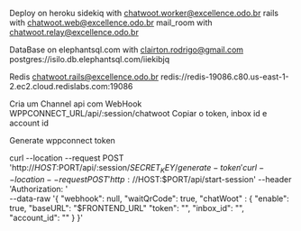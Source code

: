 Deploy on heroku
  sidekiq with chatwoot.worker@excellence.odo.br
  rails with chatwoot.web@excellence.odo.br
  mail_room with chatwoot.relay@excellence.odo.br

DataBase on elephantsql.com with clairton.rodrigo@gmail.com
  postgres://isilo.db.elephantsql.com/iiekibjq

Redis chatwoot.rails@excellence.odo.br
  redis://redis-19086.c80.us-east-1-2.ec2.cloud.redislabs.com:19086


Cria um Channel api com WebHook WPPCONNECT_URL/api/:session/chatwoot
Copiar o token, inbox id e account id

Generate wppconnect token

curl --location --request POST 'http://$HOST:$PORT/api/:session/$SECRET_KEY/generate-token'
curl --location --request POST 'http://$HOST:$PORT/api/start-session' --header 'Authorization: <API Key>' \
--data-raw '{
    "webhook": null,
    "waitQrCode": true,
    "chatWoot" : {
      "enable": true,
      "baseURL": "$FRONTEND_URL"
      "token": "",
      "inbox_id": "",
      "account_id": ""
    }
}'